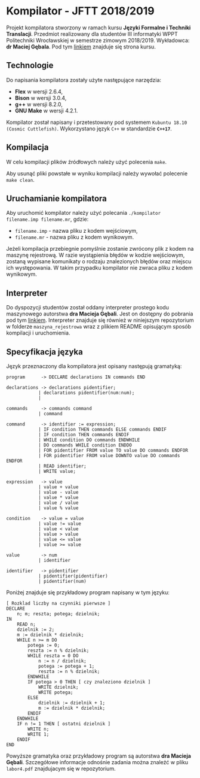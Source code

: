 # Kompilator - JFTT 2018/2019

Projekt kompilatora stworzony w ramach kursu <b>Języki Formalne i Techniki Translacji</b>. Przedmiot realizowany dla studentów III informatyki WPPT Politechniki Wrocławskiej w semestrze zimowym 2018/2019. Wykładowca: <b>dr Maciej Gębala</b>. Pod tym [linkiem](http://cs.pwr.edu.pl/gebala/dyd/jftt2018.html) znajduje się strona kursu.

## Technologie
Do napisania kompilatora zostały użyte następujące narzędzia:

- <b>Flex</b> w wersji 2.6.4,
- <b>Bison</b> w wersji 3.0.4,
- <b>g++</b> w wersji 8.2.0,
- <b>GNU Make</b> w wersji 4.2.1.

Kompilator został napisany i przetestowany pod systemem `Kubuntu 18.10 (Cosmic Cuttlefish)`. Wykorzystano język `C++` w standardzie <b>`C++17`</b>.

## Kompilacja
W celu kompilacji plików źródłowych należy użyć polecenia `make`.

Aby usunąć pliki powstałe w wyniku kompilacji należy wywołać polecenie `make clean`.

## Uruchamianie kompilatora
Aby uruchomić kompilator należy użyć polecania `./kompilator filename.imp filename.mr`, gdzie:

- `filename.imp` - nazwa pliku z kodem wejściowym,
- `filename.mr` - nazwa pliku z kodem wynikowym.

Jeżeli kompilacja przebiegnie pomyślnie zostanie zwrócony plik z kodem na maszynę rejestrową. W razie wystąpienia błędów w kodzie wejściowym, zostaną wypisane komunikaty o rodzaju znalezionych błędów oraz miejscu ich występowania. W takim przypadku kompilator nie zwraca pliku z kodem wynikowym.

## Interpreter
Do dyspozycji studentów został oddany interpreter prostego kodu maszynowego autorstwa <b>dra Macieja Gębali</b>. Jest on dostępny do pobrania pod tym [linkiem](https://cs.pwr.edu.pl/gebala/dyd/jftt2018/labor4.zip). Interpreter znajduje się również w niniejszym repozytorium w folderze `maszyna_rejestrowa` wraz z plikiem README opisującym sposób kompilacji i uruchomienia.

## Specyfikacja języka
Język przeznaczony dla kompilatora jest opisany następują gramatyką: 

    program      -> DECLARE declarations IN commands END

    declarations -> declarations pidentifier;
                | declarations pidentifier(num:num);
                | 

    commands     -> commands command
                | command

    command      -> identifier := expression;
                | IF condition THEN commands ELSE commands ENDIF
                | IF condition THEN commands ENDIF
                | WHILE condition DO commands ENDWHILE
                | DO commands WHILE condition ENDDO
                | FOR pidentifier FROM value TO value DO commands ENDFOR
                | FOR pidentifier FROM value DOWNTO value DO commands ENDFOR
                | READ identifier;
                | WRITE value;

    expression   -> value
                | value + value
                | value - value
                | value * value
                | value / value
                | value % value

    condition    -> value = value
                | value != value
                | value < value
                | value > value
                | value <= value
                | value >= value

    value        -> num
                | identifier

    identifier   -> pidentifier
                | pidentifier(pidentifier)
                | pidentifier(num)

Poniżej znajduje się przykładowy program napisany w tym języku:

    [ Rozklad liczby na czynniki pierwsze ]
    DECLARE
        n; m; reszta; potega; dzielnik;
    IN
        READ n;
        dzielnik := 2;
        m := dzielnik * dzielnik;
        WHILE n >= m DO
            potega := 0;
            reszta := n % dzielnik;
            WHILE reszta = 0 DO
                n := n / dzielnik;
                potega := potega + 1;
                reszta := n % dzielnik;
            ENDWHILE
            IF potega > 0 THEN [ czy znaleziono dzielnik ]
                WRITE dzielnik;
                WRITE potega;
            ELSE
                dzielnik := dzielnik + 1;
                m := dzielnik * dzielnik;
            ENDIF
        ENDWHILE
        IF n != 1 THEN [ ostatni dzielnik ]
            WRITE n;
            WRITE 1;
        ENDIF
    END

Powyższe gramatyka oraz przykładowy program są autorstwa <b>dra Macieja Gębali</b>. Szczegółowe informacje odnośnie zadania można znaleźć w pliku `labor4.pdf` znajdujacym się w repozytorium.



